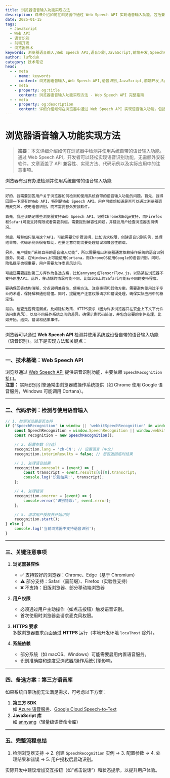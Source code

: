 ```yaml
---
title: 浏览器语音输入功能实现方法
description: 详细介绍如何在浏览器中通过 Web Speech API 实现语音输入功能，包括兼容性分析、代码示例和实际应用
date: 2025-01-15
tags:
  - JavaScript
  - Web API
  - 语音识别
  - 前端开发
  - 浏览器技术
keywords: 浏览器语音输入,Web Speech API,语音识别,JavaScript,前端开发,SpeechRecognition
author: lufbduk
category: 技术笔记
head:
  - - meta
    - name: keywords
      content: 浏览器语音输入,Web Speech API,语音识别,JavaScript,前端开发,SpeechRecognition,语音转文本
  - - meta
    - property: og:title
      content: 浏览器语音输入功能实现方法 - Web Speech API 完整指南
  - - meta
    - property: og:description
      content: 详细介绍如何在浏览器中通过 Web Speech API 实现语音输入功能，包括兼容性分析、代码示例和实际应用场景
---
```


# 浏览器语音输入功能实现方法

> **摘要**：本文详细介绍如何在浏览器中检测并使用系统自带的语音输入功能。通过 Web Speech API，开发者可以轻松实现语音识别功能，无需额外安装软件。文章涵盖了 API 兼容性、实现方法、代码示例以及实际应用中的注意事项。

浏览器有没有办法检测并使用系统自带的语音输入功能

---

```
好的，我需要回答用户关于浏览器如何检测和使用系统自带的语音输入功能的问题。首先，我得回顾一下现有的Web API，特别是Web Speech API。用户可能想知道是否可以通过浏览器调用麦克风，使用语音识别，而不需要额外安装软件。

首先，我应该确定哪些浏览器支持Web Speech API。记得Chrome和Edge支持，而Firefox和Safari可能支持有限或者需要前缀。需要提到兼容性问题，并建议用户检查浏览器支持情况。

然后，解释如何使用这个API。可能需要分步骤说明，比如请求权限，创建语音识别实例，处理结果等。代码示例会很有帮助，但要注意可能需要处理错误和兼容性前缀。

另外，用户提到“系统自带的语音输入功能”，所以需要指出浏览器通常依赖操作系统的语音识别服务。例如，在Windows上可能使用Cortana，而ChromeOS使用Google的语音识别。同时，隐私提示也很重要，用户需要允许麦克风访问。

可能还需要提到第三方库作为备选方案，比如annyang或TensorFlow.js，以防某些浏览器不支持原生API。此外，移动端的情况可能不同，比如iOS上的Safari可能有不同的支持程度。

要确保回答结构清晰，分点说明兼容性、使用方法、注意事项和其他方案。需要避免使用过于专业的术语，保持解释通俗易懂。同时，提醒用户注意权限请求和错误处理，确保实际应用中的稳定性。

最后，检查是否有遗漏点，比如隐私政策、HTTPS要求（因为许多浏览器只在安全上下文下允许访问麦克风），以及不同操作系统之间的差异。确保示例代码简洁，并包含必要的事件处理，比如开始、结束、错误和结果事件。
```

---

浏览器可以通过 **Web Speech API** 检测并使用系统或设备自带的语音输入功能（语音识别）。以下是实现方法和关键点：

---

### 一、技术基础：Web Speech API
浏览器通过 [Web Speech API](https://developer.mozilla.org/en-US/docs/Web/API/Web_Speech_API) 提供语音识别功能，主要依赖 `SpeechRecognition` 接口。  
**注意：** 实际识别引擎通常由浏览器或操作系统提供（如 Chrome 使用 Google 语音服务，Windows 可能调用 Cortana）。

---

### 二、代码示例：检测与使用语音输入
```javascript
// 1. 检测浏览器是否支持
if ('SpeechRecognition' in window || 'webkitSpeechRecognition' in window) {
    const SpeechRecognition = window.SpeechRecognition || window.webkitSpeechRecognition;
    const recognition = new SpeechRecognition();

    // 2. 配置参数（可选）
    recognition.lang = 'zh-CN'; // 设置语言（中文）
    recognition.interimResults = false; // 是否返回临时结果

    // 3. 处理语音结果
    recognition.onresult = (event) => {
        const transcript = event.results[0][0].transcript;
        console.log('识别结果:', transcript);
    };

    // 4. 处理错误
    recognition.onerror = (event) => {
        console.error('识别错误:', event.error);
    };

    // 5. 请求用户授权并开始识别
    recognition.start();
} else {
    console.log('当前浏览器不支持语音识别');
}
```

---

### 三、关键注意事项
1. **浏览器兼容性**  
   - ✅ 支持较好的浏览器：Chrome、Edge（基于 Chromium）  
   - ⚠️ 部分支持：Safari（需前缀）、Firefox（实验性支持）  
   - ❌ 不支持：旧版浏览器、部分移动端浏览器

2. **用户权限**  
   - 必须通过用户主动操作（如点击按钮）触发语音识别。  
   - 首次使用时浏览器会请求麦克风权限。

3. **HTTPS 要求**  
   多数浏览器要求页面通过 **HTTPS** 运行（本地开发环境 `localhost` 除外）。

4. **系统依赖**  
   - 部分系统（如 macOS、Windows）可能需要启用内置语音服务。  
   - 识别准确度和速度受浏览器/操作系统引擎影响。

---

### 四、备选方案：第三方语音库
如果系统自带功能无法满足需求，可考虑以下方案：
1. **第三方 SDK**  
   如 [Azure 语音服务](https://azure.microsoft.com/zh-cn/services/cognitive-services/speech-services/)、[Google Cloud Speech-to-Text](https://cloud.google.com/speech-to-text)
2. **JavaScript 库**  
   如 [annyang](https://www.talater.com/annyang/)（轻量级语音命令库）

---

### 五、完整流程总结
1. 检测浏览器支持 → 2. 创建 `SpeechRecognition` 实例 → 3. 配置参数 → 4. 处理结果和错误 → 5. 用户授权后启动识别。

实际开发中建议增加交互按钮（如“点击说话”）和状态提示，以提升用户体验。
